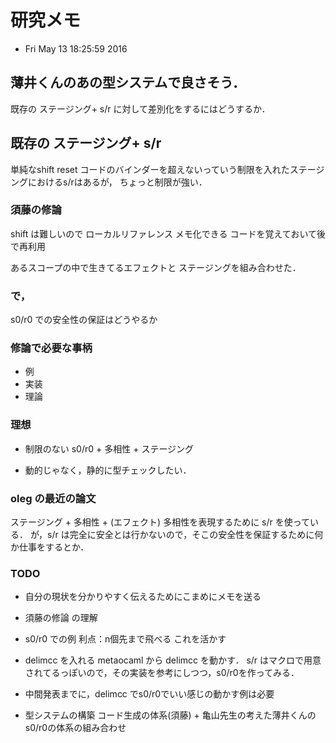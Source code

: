 # 研究メモ
* Fri May 13 18:25:59 2016

## 薄井くんのあの型システムで良さそう．
既存の ステージング+ s/r に対して差別化をするにはどうするか．

## 既存の ステージング+ s/r
単純なshift reset
コードのバインダーを超えないっていう制限を入れたステージングにおけるs/rはあるが，
ちょっと制限が強い．

### 須藤の修論
shift は難しいので
ローカルリファレンス メモ化できる コードを覚えておいて後で再利用

あるスコープの中で生きてるエフェクトと ステージングを組み合わせた．

### で，
s0/r0 での安全性の保証はどうやるか

### 修論で必要な事柄
* 例
* 実装
* 理論

### 理想
* 制限のない s0/r0 + 多相性 + ステージング

* 動的じゃなく，静的に型チェックしたい．

### oleg の最近の論文
ステージング + 多相性 + (エフェクト)
多相性を表現するために s/r を使っている．
が，s/r は完全に安全とは行かないので，そこの安全性を保証するために何か仕事をするとか．


###  TODO
* 自分の現状を分かりやすく伝えるためにこまめにメモを送る
* 須藤の修論 の理解
* s0/r0 での例 利点：n個先まで飛べる これを活かす

* delimcc を入れる
metaocaml から delimcc を動かす．
s/r はマクロで用意されてるっぽいので，その実装を参考にしつつ，s0/r0を作ってみる．


* 中間発表までに，delimcc でs0/r0でいい感じの動かす例は必要

* 型システムの構築
コード生成の体系(須藤) + 亀山先生の考えた薄井くんのs0/r0の体系の組み合わせ
